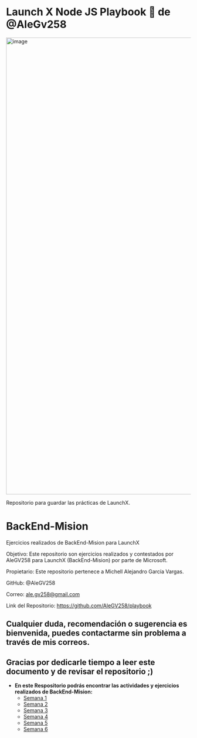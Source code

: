 # Launch X Node JS Playbook 🚀 de @AleGv258

<img width="1247" alt="image" src="https://user-images.githubusercontent.com/17634377/159151704-8949639b-ae5f-405a-a8b8-8d97f3f150cd.png">

Repositorio para guardar las prácticas de LaunchX.

# BackEnd-Mision
Ejercicios realizados de BackEnd-Mision para LaunchX

Objetivo: Este repositorio son ejercicios realizados y contestados por AleGV258 para LaunchX (BackEnd-Mision) por parte de Microsoft.

Propietario: Este repositorio pertenece a Michell Alejandro García Vargas.

GitHub: @AleGV258

Correo: ale.gv258@gmail.com

Link del Repositorio: https://github.com/AleGV258/playbook

## Cualquier duda, recomendación o sugerencia es bienvenida, puedes contactarme sin problema a través de mis correos.

## Gracias por dedicarle tiempo a leer este documento y de revisar el repositorio ;)

- **En este Respositorio podrás encontrar las actividades y ejercicios realizados de BackEnd-Mision:**
	- [Semana 1](https://github.com/AleGV258/playbook/tree/main/weekly_mission_1)
	- [Semana 2](https://github.com/AleGV258/playbook/tree/main/weekly_mission_2)
	- [Semana 3](https://github.com/AleGV258/playbook/tree/main/weekly_mission_3)
	- [Semana 4](https://github.com/AleGV258/playbook/tree/main/weekly_mission_4)
	- [Semana 5](https://github.com/AleGV258/playbook/tree/main/weekly_mission_5)
	- [Semana 6](https://github.com/AleGV258/playbook/tree/main/weekly_mission_6)